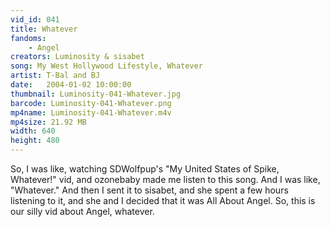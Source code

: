 ```yaml
---
vid_id: 041
title: Whatever
fandoms:
    - Angel
creators: Luminosity & sisabet
song: My West Hollywood Lifestyle, Whatever
artist: T-Bal and BJ
date:   2004-01-02 10:00:00
thumbnail: Luminosity-041-Whatever.jpg
barcode: Luminosity-041-Whatever.png
mp4name: Luminosity-041-Whatever.m4v
mp4size: 21.92 MB
width: 640
height: 480
---
```


So, I was like, watching SDWolfpup's &quot;My United States of Spike, Whatever!&quot; vid, and ozonebaby made me listen to this song. And I was like, &quot;Whatever.&quot; And then I sent it to sisabet, and she spent a few hours listening to it, and she and I decided that it was All About Angel. So, this is our silly vid about Angel, whatever.
  